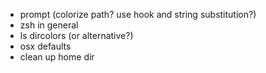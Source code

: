 - prompt (colorize path? use hook and string substitution?)
- zsh in general
- ls dircolors (or alternative?)
- osx defaults
- clean up home dir
